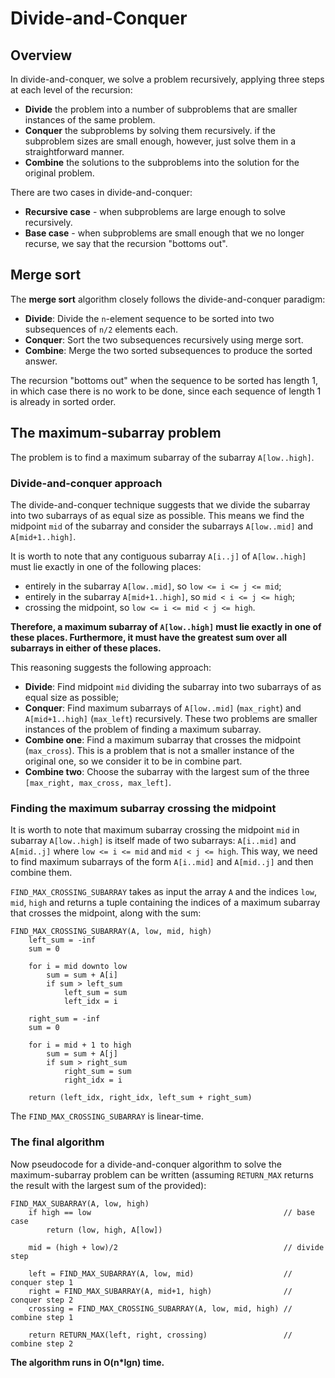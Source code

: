 # Divide-and-Conquer

## Overview

In divide-and-conquer, we solve a problem recursively, applying three steps at each level of the recursion:
* **Divide** the problem into a number of subproblems that are smaller instances of the same problem.
* **Conquer** the subproblems by solving them recursively. if the subproblem sizes are small enough, however, just solve them in a straightforward manner.
* **Combine** the solutions to the subproblems into the solution for the original problem.

There are two cases in divide-and-conquer:
* **Recursive case** - when subproblems are large enough to solve recursively.
* **Base case** - when subproblems are small enough that we no longer recurse, we say that the recursion "bottoms out".

## Merge sort

The **merge sort** algorithm closely follows the divide-and-conquer paradigm:
* **Divide**: Divide the `n`-element sequence to be sorted into two subsequences of `n/2` elements each.
* **Conquer**: Sort the two subsequences recursively using merge sort.
* **Combine**: Merge the two sorted subsequences to produce the sorted answer.

The recursion "bottoms out" when the sequence to be sorted has length 1, in which case there is no work to be done, since each sequence of length 1 is already in sorted order.

## The maximum-subarray problem

The problem is to find a maximum subarray of the subarray `A[low..high]`.

### Divide-and-conquer approach

The divide-and-conquer technique suggests that we divide the subarray into two subarrays of as equal size as possible. This means we find the midpoint `mid` of the subarray and consider the subarrays `A[low..mid]` and `A[mid+1..high]`.

It is worth to note that any contiguous subarray `A[i..j]` of `A[low..high]` must lie exactly in one of the following places:
* entirely in the subarray `A[low..mid]`, so `low <= i <= j <= mid`;
* entirely in the subarray `A[mid+1..high]`, so `mid < i <= j <= high`;
* crossing the midpoint, so `low <= i <= mid < j <= high`.

**Therefore, a maximum subarray of `A[low..high]` must lie exactly in one of these places. Furthermore, it must have the greatest sum over all subarrays in either of these places.**

This reasoning suggests the following approach:
* **Divide**: Find midpoint `mid` dividing the subarray into two subarrays of as equal size as possible;
* **Conquer**: Find maximum subarrays of `A[low..mid]` (`max_right`) and `A[mid+1..high]` (`max_left`) recursively. These two problems are smaller instances of the problem of finding a maximum subarray.
* **Combine one**: Find a maximum subarray that crosses the midpoint (`max_cross`). This is a problem that is not a smaller instance of the original one, so we consider it to be in combine part.
* **Combine two**: Choose the subarray with the largest sum of the three `[max_right, max_cross, max_left]`.

### Finding the maximum subarray crossing the midpoint

It is worth to note that maximum subarray crossing the midpoint `mid` in subarray `A[low..high]` is itself made of two subarrays: `A[i..mid]` and `A[mid..j]` where `low <= i <= mid` and `mid < j <= high`. This way, we need to find maximum subarrays of the form `A[i..mid]` and `A[mid..j]` and then combine them.

`FIND_MAX_CROSSING_SUBARRAY` takes as input the array `A` and the indices `low`, `mid`, `high` and returns a tuple containing the indices of a maximum subarray that crosses the midpoint, along with the sum:

```
FIND_MAX_CROSSING_SUBARRAY(A, low, mid, high)
    left_sum = -inf
    sum = 0

    for i = mid downto low
        sum = sum + A[i]
        if sum > left_sum
            left_sum = sum
            left_idx = i

    right_sum = -inf
    sum = 0

    for i = mid + 1 to high
        sum = sum + A[j]
        if sum > right_sum
            right_sum = sum
            right_idx = i

    return (left_idx, right_idx, left_sum + right_sum)
```

The `FIND_MAX_CROSSING_SUBARRAY` is linear-time.

### The final algorithm

Now pseudocode for a divide-and-conquer algorithm to solve the maximum-subarray problem can be written (assuming `RETURN_MAX` returns the result with the largest sum of the provided):

```
FIND_MAX_SUBARRAY(A, low, high)
    if high == low                                           // base case
        return (low, high, A[low])

    mid = (high + low)/2                                     // divide step

    left = FIND_MAX_SUBARRAY(A, low, mid)                    // conquer step 1
    right = FIND_MAX_SUBARRAY(A, mid+1, high)                // conquer step 2
    crossing = FIND_MAX_CROSSING_SUBARRAY(A, low, mid, high) // combine step 1

    return RETURN_MAX(left, right, crossing)                 // combine step 2
```

**The algorithm runs in O(n*lgn) time.**
